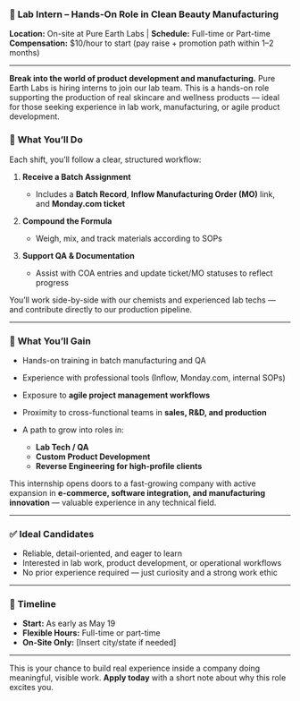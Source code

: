
### 🌿 **Lab Intern – Hands-On Role in Clean Beauty Manufacturing**

**Location:** On-site at Pure Earth Labs | **Schedule:** Full-time or Part-time
**Compensation:** \$10/hour to start (pay raise + promotion path within 1–2 months)

---

**Break into the world of product development and manufacturing.**
Pure Earth Labs is hiring interns to join our lab team. This is a hands-on role supporting the production of real skincare and wellness products — ideal for those seeking experience in lab work, manufacturing, or agile product development.

### 🧪 **What You’ll Do**

Each shift, you’ll follow a clear, structured workflow:

1. **Receive a Batch Assignment**

   * Includes a **Batch Record**, **Inflow Manufacturing Order (MO)** link, and **Monday.com ticket**
2. **Compound the Formula**

   * Weigh, mix, and track materials according to SOPs
3. **Support QA & Documentation**

   * Assist with COA entries and update ticket/MO statuses to reflect progress

You’ll work side-by-side with our chemists and experienced lab techs — and contribute directly to our production pipeline.

---

### 🚀 **What You’ll Gain**

* Hands-on training in batch manufacturing and QA
* Experience with professional tools (Inflow, Monday.com, internal SOPs)
* Exposure to **agile project management workflows**
* Proximity to cross-functional teams in **sales, R\&D, and production**
* A path to grow into roles in:

  * **Lab Tech / QA**
  * **Custom Product Development**
  * **Reverse Engineering for high-profile clients**

This internship opens doors to a fast-growing company with active expansion in **e-commerce, software integration, and manufacturing innovation** — valuable experience in any technical field.

---

### ✅ **Ideal Candidates**

* Reliable, detail-oriented, and eager to learn
* Interested in lab work, product development, or operational workflows
* No prior experience required — just curiosity and a strong work ethic

---

### 📅 **Timeline**

* **Start:** As early as May 19
* **Flexible Hours:** Full-time or part-time
* **On-Site Only:** \[Insert city/state if needed]

---

This is your chance to build real experience inside a company doing meaningful, visible work.
**Apply today** with a short note about why this role excites you.
